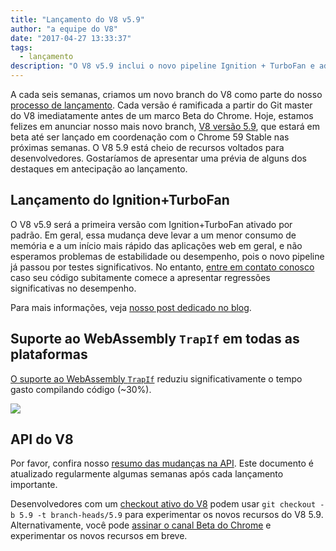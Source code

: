 ```yaml
---
title: "Lançamento do V8 v5.9"
author: "a equipe do V8"
date: "2017-04-27 13:33:37"
tags: 
  - lançamento
description: "O V8 v5.9 inclui o novo pipeline Ignition + TurboFan e adiciona suporte ao WebAssembly TrapIf em todas as plataformas."
---
```

A cada seis semanas, criamos um novo branch do V8 como parte do nosso [processo de lançamento](/docs/release-process). Cada versão é ramificada a partir do Git master do V8 imediatamente antes de um marco Beta do Chrome. Hoje, estamos felizes em anunciar nosso mais novo branch, [V8 versão 5.9](https://chromium.googlesource.com/v8/v8.git/+log/branch-heads/5.9), que estará em beta até ser lançado em coordenação com o Chrome 59 Stable nas próximas semanas. O V8 5.9 está cheio de recursos voltados para desenvolvedores. Gostaríamos de apresentar uma prévia de alguns dos destaques em antecipação ao lançamento.

<!--truncate-->
## Lançamento do Ignition+TurboFan

O V8 v5.9 será a primeira versão com Ignition+TurboFan ativado por padrão. Em geral, essa mudança deve levar a um menor consumo de memória e a um início mais rápido das aplicações web em geral, e não esperamos problemas de estabilidade ou desempenho, pois o novo pipeline já passou por testes significativos. No entanto, [entre em contato conosco](https://bugs.chromium.org/p/v8/issues/entry?template=Bug%20report%20for%20the%20new%20pipeline) caso seu código subitamente comece a apresentar regressões significativas no desempenho.

Para mais informações, veja [nosso post dedicado no blog](/blog/launching-ignition-and-turbofan).

## Suporte ao WebAssembly `TrapIf` em todas as plataformas

[O suporte ao WebAssembly `TrapIf`](https://chromium.googlesource.com/v8/v8/+/98fa962e5f342878109c26fd7190573082ac3abe) reduziu significativamente o tempo gasto compilando código (~30%).

![](/_img/v8-release-59/angrybots.png)

## API do V8

Por favor, confira nosso [resumo das mudanças na API](https://docs.google.com/document/d/1g8JFi8T_oAE_7uAri7Njtig7fKaPDfotU6huOa1alds/edit). Este documento é atualizado regularmente algumas semanas após cada lançamento importante.

Desenvolvedores com um [checkout ativo do V8](/docs/source-code#using-git) podem usar `git checkout -b 5.9 -t branch-heads/5.9` para experimentar os novos recursos do V8 5.9. Alternativamente, você pode [assinar o canal Beta do Chrome](https://www.google.com/chrome/browser/beta.html) e experimentar os novos recursos em breve.
